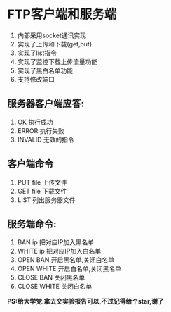 # FTP客户端和服务端

1. 内部采用socket通讯实现
2. 实现了上传和下载(get,put)
3. 实现了list指令
4. 实现了监控下载上传流量功能
5. 实现了黑白名单功能
6. 支持修改端口


## 服务器客户端应答:

1. OK	执行成功
2. ERROR	执行失败
3. INVALID	无效的指令



## 客户端命令

1. PUT file	上传文件
2. GET file	下载文件
3. LIST	列出服务器文件

## 服务端命令:
1. BAN ip	把对应IP加入黑名单
2. WHITE ip	把对应IP加入白名单
3. OPEN BAN	开启黑名单,关闭白名单
4. OPEN WHITE	开启白名单,关闭黑名单
5. CLOSE BAN	关闭黑名单
6. CLOSE WHITE	关闭白名单


**PS:给大学党:拿去交实验报告可以,不过记得给个star,谢了**